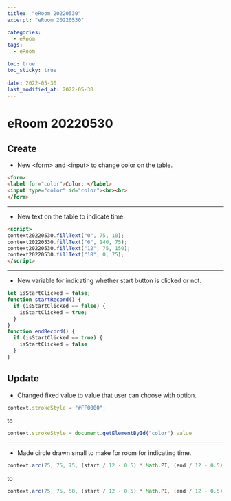 ```yaml
---
title:  "eRoom 20220530"
excerpt: "eRoom 20220530"

categories:
  - eRoom
tags:
  - eRoom

toc: true
toc_sticky: true
 
date: 2022-05-30
last_modified_at: 2022-05-30
---
```

# **eRoom 20220530**
## **Create**
- New \<form> and \<input> to change color on the table.
```html
<form>
<label for="color">Color: </label>
<input type="color" id="color"><br><br>
</form>
```
---
- New text on the table to indicate time.
```html
<script>
context20220530.fillText("0", 75, 10);
context20220530.fillText("6", 140, 75);
context20220530.fillText("12", 75, 150);
context20220530.fillText("18", 0, 75);
</script>
```
---
- New variable for indicating whether start button is clicked or not.
```javascript
let isStartClicked = false;
function startRecord() {
  if (isStartClicked == false) {
    isStartClicked = true;
  }
}
function endRecord() {
  if (isStartClicked == true) {
    isStartClicked = false
  }
}
```
## **Update**
- Changed fixed value to value that user can choose with option.
```javascript
context.strokeStyle = "#FF0000";
```
to
```javascript
context.strokeStyle = document.getElementById("color").value
```
---
- Made circle drawn small to make for room for indicating time.
```javascript
context.arc(75, 75, 75, (start / 12 - 0.5) * Math.PI, (end / 12 - 0.5) * Math.PI);
```
to
```javascript
context.arc(75, 75, 50, (start / 12 - 0.5) * Math.PI, (end / 12 - 0.5) * Math.PI);
```
<!-- ## **Whole code** -->